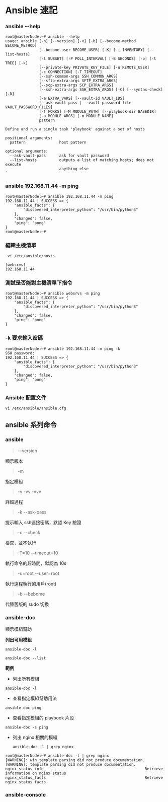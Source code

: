 # Ansible 速記

### ansible --help

```text
root@masterNode:~# ansible --help
usage: ansible [-h] [--version] [-v] [-b] [--become-method BECOME_METHOD]
               [--become-user BECOME_USER] [-K] [-i INVENTORY] [--list-hosts]
               [-l SUBSET] [-P POLL_INTERVAL] [-B SECONDS] [-o] [-t TREE] [-k]
               [--private-key PRIVATE_KEY_FILE] [-u REMOTE_USER]
               [-c CONNECTION] [-T TIMEOUT]
               [--ssh-common-args SSH_COMMON_ARGS]
               [--sftp-extra-args SFTP_EXTRA_ARGS]
               [--scp-extra-args SCP_EXTRA_ARGS]
               [--ssh-extra-args SSH_EXTRA_ARGS] [-C] [--syntax-check] [-D]
               [-e EXTRA_VARS] [--vault-id VAULT_IDS]
               [--ask-vault-pass | --vault-password-file VAULT_PASSWORD_FILES]
               [-f FORKS] [-M MODULE_PATH] [--playbook-dir BASEDIR]
               [-a MODULE_ARGS] [-m MODULE_NAME]
               pattern

Define and run a single task 'playbook' against a set of hosts

positional arguments:
  pattern               host pattern

optional arguments:
  --ask-vault-pass      ask for vault password
  --list-hosts          outputs a list of matching hosts; does not execute
                        anything else
`
```

### ansible 192.168.11.44 -m ping

```text
root@masterNode:~# ansible 192.168.11.44 -m ping
192.168.11.44 | SUCCESS => {
    "ansible_facts": {
        "discovered_interpreter_python": "/usr/bin/python3"
    }, 
    "changed": false, 
    "ping": "pong"
}
root@masterNode:~#
```

### 編輯主機清單

```text
 vi /etc/ansible/hosts
```

```text
[websrvs]
192.168.11.44
```

### 測試是否能對主機清單下指令

```text
root@masterNode:~# ansible websrvs -m ping
192.168.11.44 | SUCCESS => {
    "ansible_facts": {
        "discovered_interpreter_python": "/usr/bin/python3"
    }, 
    "changed": false, 
    "ping": "pong"
}
```

### -k 要求輸入密碼

```text
root@masterNode:~# ansible 192.168.11.44 -m ping -k
SSH password: 
192.168.11.44 | SUCCESS => {
    "ansible_facts": {
        "discovered_interpreter_python": "/usr/bin/python3"
    }, 
    "changed": false, 
    "ping": "pong"
}
```

### Ansible 配置文件

```text
vi /etc/ansible/ansible.cfg
```

## ansible 系列命令

### ansible

> --version

顯示版本

> -m

指定模組

> -v -vv -vvv

詳細過程

> -k --ask-pass

提示輸入 ssh連接密碼，默認 Key 驗證

> -c --check

檢查，並不執行

> -T=10 --timeout=10

執行命令的超時間，默認為 10s

> -u=root --user=root

執行遠程執行的用戶\(root\)

> -b --bebome

代替舊版的 sudo 切換

### ansible-doc

顯示模組幫助

**列出可用模組**

```text
ansible-doc -l
```

```text
ansible-doc --list
```

**範例**

* 列出所有模組

```text
ansible-doc -l
```

* 查看指定模組幫助用法

```text
ansible-doc ping
```

* 查看指定模組的 playbook 片段

```text
ansible-doc -s ping
```

* 列出 nginx 相關的模組

  ```text
  ansible-doc -l | grep nginx
  ```

```text
root@masterNode:~# ansible-doc -l | grep nginx
[WARNING]: win_template parsing did not produce documentation.
[WARNING]: template parsing did not produce documentation.
nginx_status_info                                             Retrieve information on nginx status                                                                                                             
nginx_status_facts                                            Retrieve nginx status facts
```

### ansible-console

